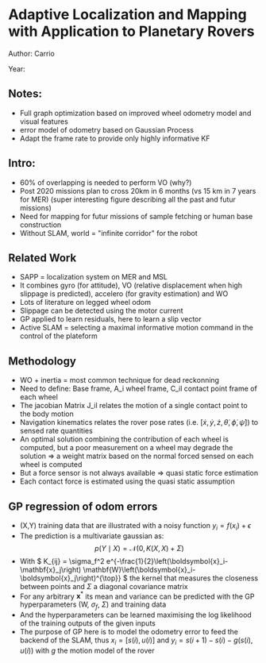 # Adaptive Localization and Mapping with Application to Planetary Rovers

Author: Carrio

Year: 

Notes:
---
* Full graph optimization based on improved wheel odometry model and visual features
* error model of odometry based on Gaussian Process 
* Adapt the frame rate to provide only highly informative KF

## Intro:
* 60% of overlapping is needed to perform VO (why?)
* Post 2020 missions plan to cross 20km in 6 months (vs 15 km in 7 years for MER) (super interesting figure describing all the past and futur missions)
* Need for mapping for futur missions of sample fetching or human base construction
* Without SLAM, world = "infinite corridor" for the robot

## Related Work
* SAPP = localization system on MER and MSL
* It combines gyro (for attitude), VO (relative displacement when high slippage is predicted), accelero (for gravity estimation) and WO
* Lots of literature on legged wheel odom
* Slippage can be detected using the motor current 
* GP applied to learn residuals, here to learn a slip vector
* Active SLAM = selecting a maximal informative motion command in the control of the plateform

## Methodology
* WO + inertia = most common technique for dead reckonning 
* Need to define: Base frame, A_i wheel frame, C_il contact point frame of each wheel
* The jacobian Matrix J_il relates the motion of a single contact point to the body motion
* Navigation kinematics relates the rover pose rates (i.e. $[\dot{x}, \dot{y}, \dot{z}, \dot{\theta}, \dot{\phi}, \dot{\psi}]$) to sensed rate quantities
* An optimal solution combining the contribution of each wheel is computed, but a poor measurement on a wheel may degrade the solution => a weight matrix based on the normal forced sensed on each wheel is computed
* But a force sensor is not always available => quasi static force estimation
* Each contact force is estimated using the quasi static assumption 

## GP regression of odom errors
* (X,Y) training data that are illustrated with a noisy function $y_i = f(x_i) + \epsilon$
* The prediction is a multivariate gaussian as:
$$
p(Y \mid X)=\mathcal{N}(0, K(X, X)+\Sigma)
$$
* With $ K_{ij} = \sigma_f^2 e^{-\frac{1}{2}\left(\boldsymbol{x}_i-\mathbf{x}_j\right) \mathbf{W}\left(\boldsymbol{x}_i-\boldsymbol{x}_j\right)^{\top}} $ the kernel that measures the closeness between points and $\Sigma$ a diagonal covariance matrix
* For any arbitrary $\boldsymbol{x}^*$ its mean and variance can be predicted with the GP hyperparameters (W, $\sigma_f$, $\Sigma$) and training data
* And the hyperparameters can be learned maximising the log likelihood of the training outputs of the given inputs
* The purpose of GP here is to model the odometry error to feed the backend of the SLAM, thus $x_i = [s(i), u(i)]$ and $y_i = s(i+1) - s(i) - g(s(i), u(i))$ with $g$ the motion model of the rover
